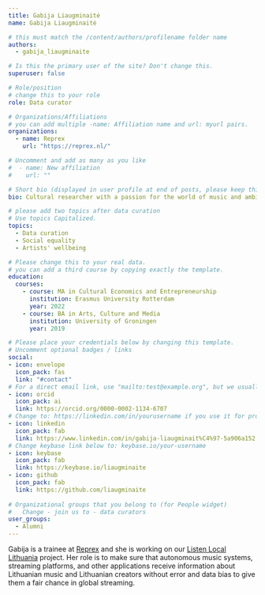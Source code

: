 ```yaml
---
title: Gabija Liaugminaitė
name: Gabija Liaugminaitė

# this must match the /content/authors/profilename folder name
authors:
  - gabija_liaugminaite

# Is this the primary user of the site? Don't change this.
superuser: false

# Role/position
# change this to your role
role: Data curator

# Organizations/Affiliations
# you can add multiple -name: Affiliation name and url: myurl pairs.
organizations:
  - name: Reprex
    url: "https://reprex.nl/"

# Uncomment and add as many as you like
#  - name: New affiliation
#    url: ""

# Short bio (displayed in user profile at end of posts, please keep this to 1-2 lines)
bio: Cultural researcher with a passion for the world of music and ambitions to improve artists' working and living conditions.

# please add two topics after data curation
# Use topics Capitalized.
topics:
  - Data curation
  - Social equality
  - Artists' wellbeing 

# Please change this to your real data.
# you can add a third course by copying exactly the template.
education:
  courses:
    - course: MA in Cultural Economics and Entrepreneurship
      institution: Erasmus University Rotterdam
      year: 2022
    - course: BA in Arts, Culture and Media
      institution: University of Groningen
      year: 2019

# Please place your credentials below by changing this template.
# Uncomment optional badges / links
social:
- icon: envelope
  icon_pack: fas
  link: "#contact" 
# For a direct email link, use "mailto:test@example.org", but we usually use the contact form and not reveal your email to the open internet.
- icon: orcid
  icon_pack: ai
  link: https://orcid.org/0000-0002-1134-6707
# Change to: https://linkedin.com/in/yourusername if you use it for professional purposes.
- icon: linkedin
  icon_pack: fab
  link: https://www.linkedin.com/in/gabija-liaugminait%C4%97-5a906a152
# Change keybase link below to: keybase.io/your-username 
- icon: keybase
  icon_pack: fab
  link: https://keybase.io/liaugminaite
- icon: github
  icon_pack: fab
  link: https://github.com/liaugminaite
  
# Organizational groups that you belong to (for People widget)
#   Change - join us to - data curators
user_groups: 
  - Alumni
---
```


Gabija is a trainee at [Reprex](/authors/reprex) and she is working on our [Listen Local Lithuania](/project/listen-local) project. Her role is to make sure that autonomous music systems, streaming platforms, and other applications receive information about Lithuanian music and Lithuanian creators without error and data bias to give them a fair chance in global streaming.
